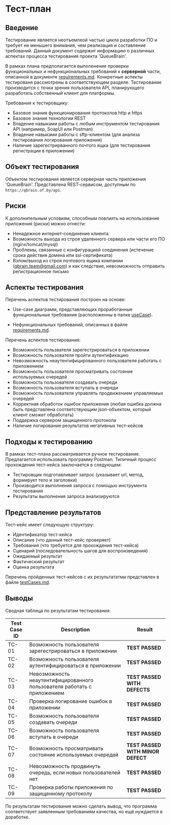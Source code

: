 # Тест-план

## Введение

Тестирование является неотъемлеой частью цикла разработки ПО и требует не меньшего внимания, чем реализация и составление требований. Данный документ содержит информацию о различных аспектах процесса тестирования проекта 'QueueBrain'. 

В рамках плана предполагается выполенение проверки функциональных и нефункциональных требований к **серверной** части, описанной в документе [requirements.md](../requirements.md). Конкретные аспекты тестированя рассмотрены в соответствующем разделе. Тестирование производится с точки зрения пользователя API, планирующего разработать собственный клиент для платформы.

Требования к тестировщику:

* Базовое знания функционирования протоколов http и https
* Базовое знания технологии REST
* Владение навыками работы с любым инструментом тестирования API (например, SoapUI или Postman) 
* Владение навыками работы с sftp-клиентом (для анализа тестирования логирования приложения)
* Наличие зарегестрирванного почтого ящка (для тестирования регистрации в приложении)

## Объект тестирования

Объектом тестирования является серверная часть приложения 'QueueBrain'. Представлена REST-сервисом, доступным по `https://qbrain.of.by/api`. 

## Риски

К дополнительным условиям, способным повлиять на использование приложения (риски) можно отнести:

* Ненадежное интернет-соединение клиента
* Возможность выхода из строя удаленного сервера или части его ПО (nginx/tomcat/mysql)
* Проблемы, связанные с конфигурацией соединения (истечение срока действия домена или ssl-сертификата)
* Взлом/выход из строя почтового ящика компании (qbrain.team@gmail.com) и как следствие, невозможность отправить регистрационное письмо

## Аспекты тестирования

Перечень аспектов тестирования построен на основе:

* Use-case диаграмм, представляющих проработанные функциональные требования (расположенны в папке [useCase](../diagrams/useCase)). 


* Нефункциональных требований, описанных в файле [requirements.md](../requirements.md).

Перечень аспектов тестирования:

* Возможность пользвателя зарегестрироваться в приложении
* Возможность пользователя пройти аутентификацию
* Невозможность неаутентифицированного пользователя работать с приложением
* Возможность пользователя просматривать состояние используемых очередей
* Возможность пользователя создавать очереди
* Возможность пользователя вступать в очереди
* Возможность пользователя управлять продвижением управляемых очередей
* Корректная обработок ошибок приложения (любая ошибка должна быть представлена соответствующим json-объектом, который клиент сможет обработать)
* Поддержка сервером защищенного протокола
* Наличие логирование результатов негативных тест-кейсов

## Подходы к тестированию

В рамках тест-плана рассматривается ручное тестирование. Предлагается использовать программу Postman. Типичный процесс прохождения тест-кейса заключается в следующем:

* Тестировщик подготавливает запрос (указывает url, метод, формирует тело и заголовки)
* Производится выполнения запроса с помощью инструмента тестирования
* Результаты выполнения запроса анализируются 

## Представление результатов

Тест-кейс имеет следующую структуру:

* Идентификатор тест-кейса
* Описание (что данный тест-кейс проверяет)
* Требования (что требуется для прохождения тест-кейса)
* Сценарий (последовательность шагов для воспроизведения)
* Ожидаемый результат
* Фактический результат
* Оценка результата

Перечень пройденных тест-кейсов с их результататми представлен в файле [testCases.md](testCases.md).

## Выводы

Сводная таблица по результатам тестирования:

| Test Case ID | Description                              | Result                            |
| ------------ | ---------------------------------------- | --------------------------------- |
| TC-01        | Возможность пользователя зарегестрироваться в приложении | **TEST PASSED**                   |
| TC-02        | Возможность пользователя аутентифицироваться в приложении | **TEST PASSED**                   |
| TC-03        | Невозможность неаутентифицированного пользователя работать с приложением | **TEST PASSED WITH DEFECTS**      |
| TC-04        | Проверка логирование ошибок в приложении | **TEST PASSED**                   |
| TC-05        | Возможность пользователя создавать очереди | **TEST PASSED**                   |
| TC-06        | Возможность пользователя вступать в очереди | **TEST PASSED**                   |
| TC-07        | Возможность просматривать состояние используемых очередей | **TEST PASSED WITH MINOR DEFECT** |
| TC-08        | Невозможность продвинуть очередь, если новых пользователей нет | **TEST PASSED**                   |
| TC-09        | Проверка работы приложения по защищенному протоколу | **TEST PASSED**                   |

По результатам тестирования можно сделать вывод, что программа соответствует заявленным требованиям качества, но ещё нуждается в доработке. 